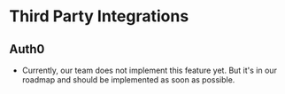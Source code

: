 # Third Party Integrations

## Auth0

- Currently, our team does not implement this feature yet. But it's in our roadmap and should be implemented as soon as possible.